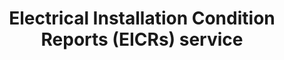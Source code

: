 ---
title: "Electrical Installation Condition Reports (EICRs) service"
alt: "Inspecting electrical systems to ensure safety and compliance with regulations"
description: "Inspecting electrical systems to ensure safety and compliance with regulations"
category: "certificates-reports"
subcategory: "eicr-report"
image: "/tradespeople/certificates-reports/eicr-reports.webp"
ogImage: "/tradespeople/certificates-reports/eicr-reports.webp"
colour: "blue"
pathtxt: "EICR reports"
published: true
---